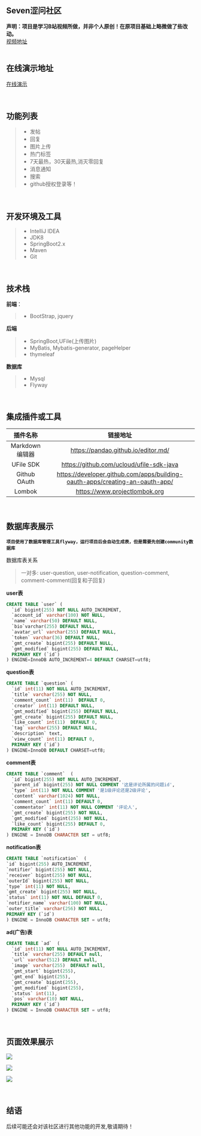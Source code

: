 ## Seven涩问社区
**声明：项目是学习B站视频所做，并非个人原创！在原项目基础上略微做了些改动。**<br/>
[视频地址](https://www.bilibili.com/video/BV1r4411r7au)
<br/>
<br/>

## 在线演示地址
[在线演示](http://117.50.63.69:8080)

<br/>

## 功能列表

> - 发帖
> - 回复
> - 图片上传
> - 热门标签
> - 7天最热，30天最热,消灭零回复
> - 消息通知
> - 搜索
> - github授权登录等！
    
<br/>    
    
## 开发环境及工具
> - IntelliJ IDEA
> - JDK8
> - SpringBoot2.x
> - Maven
> - Git

<br/>   


## 技术栈 
**前端**：
> - BootStrap, jquery

**后端**
> - SpringBoot,UFile(上传图片)
> - MyBatis, Mybatis-generator, pageHelper
> - thymeleaf

**数据库**
> - Mysql
> - Flyway 

<br/>   

## 集成插件或工具   
|   插件名称      |           链接地址                 |
| :------:| :--------------------------:|
| Markdown编辑器| https://pandao.github.io/editor.md/
|UFile SDK|https://github.com/ucloud/ufile-sdk-java|
|Github OAuth|https://developer.github.com/apps/building-oauth-apps/creating-an-oauth-app/|
|Lombok| https://www.projectlombok.org|

<br/>   

## 数据库表展示
**`项目使用了数据库管理工具flyway，运行项目后会自动生成表，但是需要先创建community数据库`**

数据库表关系
>  一对多: user-question, user-notification, question-comment, comment-comment(回复和子回复) <br/>


**user表**
````sql
CREATE TABLE `user` (
  `id` bigint(255) NOT NULL AUTO_INCREMENT,
  `account_id` varchar(100) NOT NULL,
  `name` varchar(50) DEFAULT NULL,
  `bio`varchar(255) DEFAULT NULL,
  `avatar_url` varchar(255) DEFAULT NULL,
  `token` varchar(36) DEFAULT NULL,
  `gmt_create` bigint(255) DEFAULT NULL,
  `gmt_modified` bigint(255) DEFAULT NULL,
  PRIMARY KEY (`id`)
) ENGINE=InnoDB AUTO_INCREMENT=4 DEFAULT CHARSET=utf8;
````
**question表**
````sql
CREATE TABLE `question` (
  `id` int(11) NOT NULL AUTO_INCREMENT,
  `title` varchar(255) NOT NULL,
  `comment_count` int(11)  DEFAULT 0,
  `creator` int(11) DEFAULT NULL,
  `gmt_modified` bigint(255) DEFAULT NULL,
  `gmt_create` bigint(255) DEFAULT NULL,
  `like_count` int(11)  DEFAULT 0,
  `tag` varchar(255) DEFAULT NULL,
  `description` text,
  `view_count` int(11) DEFAULT 0,
  PRIMARY KEY (`id`)
) ENGINE=InnoDB DEFAULT CHARSET=utf8;
````
**comment表**
````sql
CREATE TABLE `comment`  (
  `id` bigint(255) NOT NULL AUTO_INCREMENT,
  `parent_id` bigint(255) NOT NULL COMMENT '这是评论所属的问题id',
  `type` int(11) NOT NULL COMMENT '是1级评论还是2级评论',
  `content` varchar(1024) NOT NULL,
  `comment_count` int(11) DEFAULT 0,
  `commentator` int(11) NOT NULL COMMENT '评论人',
  `gmt_create` bigint(255) NOT NULL,
  `gmt_modified` bigint(255) NOT NULL,
  `like_count` bigint(255) DEFAULT 0,
  PRIMARY KEY (`id`)
) ENGINE = InnoDB CHARACTER SET = utf8;
````
**notification表**
````sql
CREATE TABLE `notification`  (
`id` bigint(255) AUTO_INCREMENT,
`notifier` bigint(255) NOT NULL,
`receiver` bigint(255) NOT NULL,
`outerId` bigint(255) NOT NULL,
`type` int(11) NOT NULL,
`gmt_create` bigint(255) NOT NULL,
`status` int(11) NOT NULL DEFAULT 0,
`notifier_name` varchar(100) NOT NULL,
`outer_title` varchar(256) NOT NULL,
PRIMARY KEY (`id`)
) ENGINE = InnoDB CHARACTER SET = utf8;
````
**ad(广告)表**
````sql
CREATE TABLE `ad`  (
  `id` int(11) NOT NULL AUTO_INCREMENT,
  `title` varchar(255) DEFAULT null,
  `url` varchar(512) DEFAULT null,
  `image` varchar(255)  DEFAULT null,
  `gmt_start` bigint(255),
  `gmt_end` bigint(255),
  `gmt_create` bigint(255),
  `gmt_modified` bigint(255),
  `status` int(11),
  `pos` varchar(10) NOT NULL,
  PRIMARY KEY (`id`)
) ENGINE = InnoDB CHARACTER SET = utf8;
````

<br/>   

## 页面效果展示

![](http://117.50.63.69/upload/2020/11/Snipaste_2020-11-03_18-49-35-14748028ce3142a9b7a7aad2b11c0437.png)

![](http://seven.cn-bj.ufileos.com/%E8%AE%BA%E5%9D%9B%E9%A1%B5%E9%9D%A2%E5%B1%95%E7%A4%BA1.png?UCloudPublicKey=CEnvo7uzX5eCtplVo47O2X4VievOYUd30fyy5QXO3&Signature=SducLVbDUQu%2BTzTa%2FhZcKoMRXXI%3D&Expires=1604930988)

![](http://seven.cn-bj.ufileos.com/%E8%AE%BA%E5%9D%9B%E9%A1%B5%E9%9D%A2%E5%B1%95%E7%A4%BA2.png?UCloudPublicKey=CEnvo7uzX5eCtplVo47O2X4VievOYUd30fyy5QXO3&Signature=XCfSHXGqwRyKuhDkKf4clfm8nto%3D&Expires=1604931048)

<br/>   

## 结语
后续可能还会对该社区进行其他功能的开发,敬请期待！

